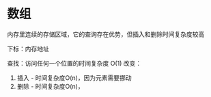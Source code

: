 # 数组

内存里连续的存储区域，它的查询存在优势，但插入和删除时间复杂度较高

下标：内存地址

查找：访问任何一个位置的时间复杂度 O(1)
改变：
1. 插入 - 时间复杂度O(n)，因为元素需要挪动
2. 删除 - 时间复杂度O(n)，

